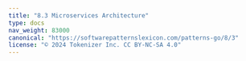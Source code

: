 ```yaml
---
title: "8.3 Microservices Architecture"
type: docs
nav_weight: 83000
canonical: "https://softwarepatternslexicon.com/patterns-go/8/3"
license: "© 2024 Tokenizer Inc. CC BY-NC-SA 4.0"
---
```

